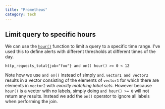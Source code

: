 ```yaml
---
title: "Prometheus"
category: tech
---
```


## Limit query to specific hours

We can use the
[`hour()`](https://prometheus.io/docs/prometheus/latest/querying/functions/#hour)
function to limit a query to a specific time range. I've used this to define
alerts with different thresholds at different times of the day.

```
http_requests_total{job="foo"} and on() hour() >= 0 < 12
```

Note how we use `and on()` instead of simply `and`. `vector1 and vector2`
results in a vector consisting of the elements of `vector1` for which there are
elements in `vector2` with _exactly matching label sets_. However because
`hour()` is a vector with no labels, simply doing `and hour() >= 0` will not
return any results. Instead we add the `on()` operator to ignore all labels
when performing the join.
